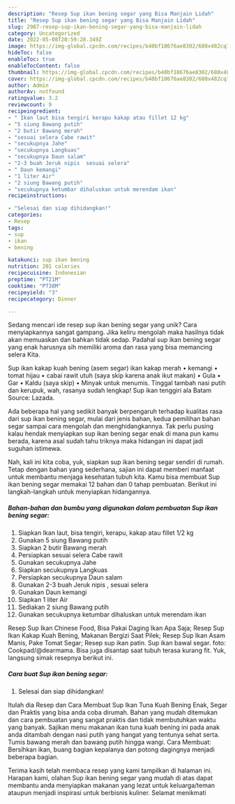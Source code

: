 ```yaml
---
description: "Resep Sup ikan bening segar yang Bisa Manjain Lidah"
title: "Resep Sup ikan bening segar yang Bisa Manjain Lidah"
slug: 2987-resep-sup-ikan-bening-segar-yang-bisa-manjain-lidah
category: Uncategorized
date: 2022-05-08T20:59:28.349Z
image: https://img-global.cpcdn.com/recipes/b40bf18676ae8302/680x482cq70/sup-ikan-bening-segar-foto-resep-utama.jpg
hideToc: false
enableToc: true
enableTocContent: false
thumbnail: https://img-global.cpcdn.com/recipes/b40bf18676ae8302/680x482cq70/sup-ikan-bening-segar-foto-resep-utama.jpg
cover: https://img-global.cpcdn.com/recipes/b40bf18676ae8302/680x482cq70/sup-ikan-bening-segar-foto-resep-utama.jpg
author: Admin
authorAv: notfound
ratingvalue: 3.2
reviewcount: 9
recipeingredient:
- " Ikan laut bisa tengiri kerapu kakap atau fillet 12 kg"
- "5 siung Bawang putih"
- "2 butir Bawang merah"
- "sesuai selera Cabe rawit"
- "secukupnya Jahe"
- "secukupnya Langkuas"
- "secukupnya Daun salam"
- "2-3 buah Jeruk nipis  sesuai selera"
- " Daun kemangi"
- "1 liter Air"
- "2 siung Bawang putih"
- "secukupnya ketumbar dihaluskan untuk merendam ikan"
recipeinstructions:

- "Selesai dan siap dihidangkan!"
categories:
- Resep
tags:
- sup
- ikan
- bening

katakunci: sup ikan bening 
nutrition: 201 calories
recipecuisine: Indonesian
preptime: "PT21M"
cooktime: "PT38M"
recipeyield: "3"
recipecategory: Dinner

---
```





Sedang mencari ide resep sup ikan bening segar yang unik? Cara menyiapkannya sangat gampang. Jika keliru mengolah maka hasilnya tidak akan memuaskan dan bahkan tidak sedap. Padahal sup ikan bening segar yang enak harusnya sih memiliki aroma dan rasa yang bisa memancing selera Kita.





Sup ikan kakap kuah bening (asem segar) ikan kakap merah • kemangi • tomat hijau • cabai rawit utuh (saya skip karena anak ikut makan) • Gula • Gar • Kaldu (saya skip) • Minyak untuk menumis. Tinggal tambah nasi putih dan kerupuk, wah, rasanya sudah lengkap! Sup ikan tenggiri ala Batam Source: Lazada.

Ada beberapa hal yang sedikit banyak berpengaruh terhadap kualitas rasa dari sup ikan bening segar, mulai dari jenis bahan, kedua pemilihan bahan segar sampai cara mengolah dan menghidangkannya. Tak perlu pusing kalau hendak menyiapkan sup ikan bening segar enak di mana pun kamu berada, karena asal sudah tahu triknya maka hidangan ini dapat jadi suguhan istimewa.






Nah, kali ini kita coba, yuk, siapkan sup ikan bening segar sendiri di rumah. Tetap dengan bahan yang sederhana, sajian ini dapat memberi manfaat untuk membantu menjaga kesehatan tubuh kita. Kamu bisa membuat Sup ikan bening segar memakai 12 bahan dan 0 tahap pembuatan. Berikut ini langkah-langkah untuk menyiapkan hidangannya.

<!--inarticleads1-->

##### Bahan-bahan dan bumbu yang digunakan dalam pembuatan Sup ikan bening segar:

1. Siapkan  Ikan laut, bisa tengiri, kerapu, kakap atau fillet 1/2 kg
1. Gunakan 5 siung Bawang putih
1. Siapkan 2 butir Bawang merah
1. Persiapkan sesuai selera Cabe rawit
1. Gunakan secukupnya Jahe
1. Siapkan secukupnya Langkuas
1. Persiapkan secukupnya Daun salam
1. Gunakan 2-3 buah Jeruk nipis , sesuai selera
1. Gunakan  Daun kemangi
1. Siapkan 1 liter Air
1. Sediakan 2 siung Bawang putih
1. Gunakan secukupnya ketumbar dihaluskan untuk merendam ikan


Resep Sup Ikan Chinese Food, Bisa Pakai Daging Ikan Apa Saja; Resep Sup Ikan Kakap Kuah Bening, Makanan Bergizi Saat Pilek; Resep Sup Ikan Asam Manis, Pake Tomat Segar; Resep sup ikan patin. Sup ikan bawal segar. foto: Cookpad/@dearmama. Bisa juga disantap saat tubuh terasa kurang fit. Yuk, langsung simak resepnya berikut ini. 

<!--inarticleads2-->

##### Cara buat Sup ikan bening segar:


1. Selesai dan siap dihidangkan!

Itulah dia Resep dan Cara Membuat Sup Ikan Tuna Kuah Bening Enak, Segar dan Praktis yang bisa anda coba dirumah. Bahan yang mudah ditemukan dan cara pembuatan yang sangat praktis dan tidak membutuhkan waktu yang banyak. Sajikan menu makanan ikan tuna kuah bening ini pada anak anda ditambah dengan nasi putih yang hangat yang tentunya sehat serta. Tumis bawang merah dan bawang putih hingga wangi. Cara Membuat: Bersihkan ikan, buang bagian kepalanya dan potong dagingnya menjadi beberapa bagian. 

Terima kasih telah membaca resep yang kami tampilkan di halaman ini. Harapan kami, olahan Sup ikan bening segar yang mudah di atas dapat membantu anda menyiapkan makanan yang lezat untuk keluarga/teman ataupun menjadi inspirasi untuk berbisnis kuliner. Selamat menikmati
